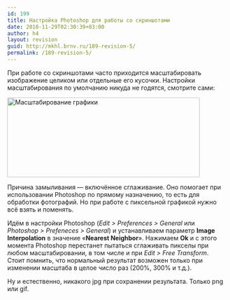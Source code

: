 ```yaml
---
id: 199
title: Настройка Photoshop для работы со скриншотами
date: 2010-11-29T02:30:39+03:00
author: h4
layout: revision
guid: http://mkhl.brnv.ru/189-revision-5/
permalink: /189-revision-5/
---
```

При работе со скриншотами часто приходится масштабировать изображение целиком или отдельные его кусочки. Настройки масштабирования по умолчанию никуда не годятся, смотрите сами:

<div class="mceTemp">
  <dl id="attachment_192" class="wp-caption alignnone" style="width: 450px;">
    <dt class="wp-caption-dt">
      <a href="http://mkhl.brnv.ru/wp-content/uploads/2010/11/2010-11-29_0109292.png"><img class="size-full wp-image-192" title="Масштабирование графики" src="http://mkhl.brnv.ru/wp-content/uploads/2010/11/2010-11-29_0109292.png" alt="Масштабирование графики" width="440" height="182" srcset="https://mkhl.brnv.ru/wp-content/uploads/2010/11/2010-11-29_0109292.png 440w, https://mkhl.brnv.ru/wp-content/uploads/2010/11/2010-11-29_0109292-300x124.png 300w" sizes="(max-width: 440px) 100vw, 440px" /></a>
    </dt>
  </dl>
</div>

Причина замыливания — включённое сглаживание. Оно помогает при использовании Photoshop по прямому назначению, то есть для обработки фотографий. Но при работе с пиксельной графикой нужно всё взять и поменять.

Идём в настройки Photoshop (_Edit > Preferences > General_ или _Photoshop > Prefeneces > General_) и устанавливаем параметр **Image Interpolation** в значение «**Nearest Neighbor**». Нажимаем **Ok** и с этого момента Photoshop перестанет пытаться сглаживать пикселы при любом масштабировании, в том числе и при _Edit > Free Transform_. Стоит помнить, что нормальный результат возможен только при изменении масштаба в целое число раз (200%, 300% и т.д.).

Ну и естественно, никакого jpg при сохранении результата. Только png или gif.
